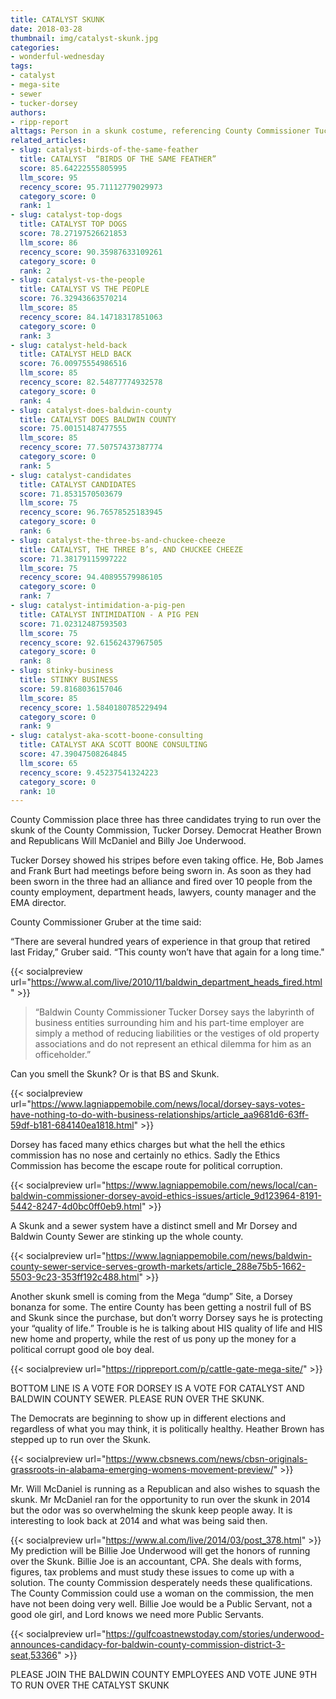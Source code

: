 ```yaml
---
title: CATALYST SKUNK
date: 2018-03-28
thumbnail: img/catalyst-skunk.jpg
categories:
- wonderful-wednesday
tags:
- catalyst
- mega-site
- sewer
- tucker-dorsey
authors:
- ripp-report
alttags: Person in a skunk costume, referencing County Commissioner Tucker Dorsey’s nickname within the article
related_articles:
- slug: catalyst-birds-of-the-same-feather
  title: CATALYST  “BIRDS OF THE SAME FEATHER”
  score: 85.64222555805995
  llm_score: 95
  recency_score: 95.71112779029973
  category_score: 0
  rank: 1
- slug: catalyst-top-dogs
  title: CATALYST TOP DOGS
  score: 78.27197526621853
  llm_score: 86
  recency_score: 90.35987633109261
  category_score: 0
  rank: 2
- slug: catalyst-vs-the-people
  title: CATALYST VS THE PEOPLE
  score: 76.32943663570214
  llm_score: 85
  recency_score: 84.14718317851063
  category_score: 0
  rank: 3
- slug: catalyst-held-back
  title: CATALYST HELD BACK
  score: 76.00975554986516
  llm_score: 85
  recency_score: 82.54877774932578
  category_score: 0
  rank: 4
- slug: catalyst-does-baldwin-county
  title: CATALYST DOES BALDWIN COUNTY
  score: 75.00151487477555
  llm_score: 85
  recency_score: 77.50757437387774
  category_score: 0
  rank: 5
- slug: catalyst-candidates
  title: CATALYST CANDIDATES
  score: 71.8531570503679
  llm_score: 75
  recency_score: 96.76578525183945
  category_score: 0
  rank: 6
- slug: catalyst-the-three-bs-and-chuckee-cheeze
  title: CATALYST, THE THREE B’s, AND CHUCKEE CHEEZE
  score: 71.38179115997222
  llm_score: 75
  recency_score: 94.40895579986105
  category_score: 0
  rank: 7
- slug: catalyst-intimidation-a-pig-pen
  title: CATALYST INTIMIDATION - A PIG PEN
  score: 71.02312487593503
  llm_score: 75
  recency_score: 92.61562437967505
  category_score: 0
  rank: 8
- slug: stinky-business
  title: STINKY BUSINESS
  score: 59.8168036157046
  llm_score: 85
  recency_score: 1.5840180785229494
  category_score: 0
  rank: 9
- slug: catalyst-aka-scott-boone-consulting
  title: CATALYST AKA SCOTT BOONE CONSULTING
  score: 47.39047508264845
  llm_score: 65
  recency_score: 9.45237541324223
  category_score: 0
  rank: 10
---
```

County Commission place three has three candidates trying to run over the skunk of the County Commission, Tucker Dorsey. Democrat Heather Brown and Republicans Will McDaniel and Billy Joe Underwood.

Tucker Dorsey showed his stripes before even taking office. He, Bob James and Frank Burt had meetings before being sworn in. As soon as they had been sworn in the three had an alliance and fired over 10 people from the county employment, department heads, lawyers, county manager and the EMA director.

County Commissioner Gruber at the time said:

“There are several hundred years of experience in that group that retired last Friday,” Gruber said. “This county won’t have that again for a long time."

{{< socialpreview url="https://www.al.com/live/2010/11/baldwin_department_heads_fired.html" >}}

> “Baldwin County Commissioner Tucker Dorsey says the labyrinth of business entities surrounding him and his part-time employer are simply a method of reducing liabilities or the vestiges of old property associations and do not represent an ethical dilemma for him as an officeholder.”

Can you smell the Skunk? Or is that BS and Skunk.

{{< socialpreview url="https://www.lagniappemobile.com/news/local/dorsey-says-votes-have-nothing-to-do-with-business-relationships/article_aa9681d6-63ff-59df-b181-684140ea1818.html" >}}

Dorsey has faced many ethics charges but what the hell the ethics commission has no nose and certainly no ethics. Sadly the Ethics Commission has become the escape route for political corruption.

{{< socialpreview url="https://www.lagniappemobile.com/news/local/can-baldwin-commissioner-dorsey-avoid-ethics-issues/article_9d123964-8191-5442-8247-4d0bc0ff0eb9.html" >}}

A Skunk and a sewer system have a distinct smell and Mr Dorsey and Baldwin County Sewer are stinking up the whole county.

{{< socialpreview url="https://www.lagniappemobile.com/news/baldwin-county-sewer-service-serves-growth-markets/article_288e75b5-1662-5503-9c23-353ff192c488.html" >}}

Another skunk smell is coming from the Mega “dump” Site, a Dorsey bonanza for some. The entire County has been getting a nostril full of BS and Skunk since the purchase, but don’t worry Dorsey says he is protecting your “quality of life.” Trouble is he is talking about HIS quality of life and HIS new home and property, while the rest of us pony up the money for a political corrupt good ole boy deal.

{{< socialpreview url="https://rippreport.com/p/cattle-gate-mega-site/" >}}

BOTTOM LINE IS A VOTE FOR DORSEY IS A VOTE FOR CATALYST AND BALDWIN COUNTY SEWER. PLEASE RUN OVER THE SKUNK.

The Democrats are beginning to show up in different elections and regardless of what you may think, it is politically healthy. Heather Brown has stepped up to run over the Skunk.

{{< socialpreview url="https://www.cbsnews.com/news/cbsn-originals-grassroots-in-alabama-emerging-womens-movement-preview/" >}}

Mr. Will McDaniel is running as a Republican and also wishes to squash the skunk. Mr McDaniel ran for the opportunity to run over the skunk in 2014 but the odor was so overwhelming the skunk keep people away. It is interesting to look back at 2014 and what was being said then.

{{< socialpreview url="https://www.al.com/live/2014/03/post_378.html" >}}
My prediction will be Billie Joe Underwood will get the honors of running over the Skunk. Billie Joe is an accountant, CPA. She deals with forms, figures, tax problems and must study these issues to come up with a solution. The county Commission desperately needs these qualifications. The County Commission could use a woman on the commission, the men have not been doing very well. Billie Joe would be a Public Servant, not a good ole girl, and Lord knows we need more Public Servants.

{{< socialpreview url="https://gulfcoastnewstoday.com/stories/underwood-announces-candidacy-for-baldwin-county-commission-district-3-seat,53366" >}}

PLEASE JOIN THE BALDWIN COUNTY EMPLOYEES AND VOTE JUNE 9TH TO RUN OVER THE CATALYST SKUNK
